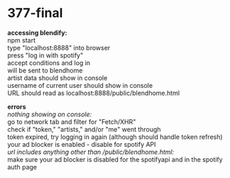 # 377-final

<b>accessing blendify:</b>
<br>npm start
<br>type "localhost:8888" into browser
<br>press "log in with spotify"
<br>accept conditions and log in
<br>will be sent to blendhome
<br>artist data should show in console
<br>username of current user should show in console
<br>URL should read as localhost:8888/public/blendhome.html

<b>errors</b>
<br>
<em>nothing showing on console:</em>
<br>go to network tab and filter for "Fetch/XHR"
<br>check if "token," "artists," and/or "me" went through
<br>token expired, try logging in again (although should handle token refresh)
<br>your ad blocker is enabled - disable for spotify API
<br>
<em>url includes anything other than /public/blendhome.html:</em>
<br>make sure your ad blocker is disabled for the spotifyapi and in the spotify auth page
